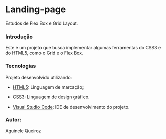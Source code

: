 # Landing-page
 Estudos de Flex Box e Grid Layout.

### Introdução

Este é um projeto que busca implementar algumas ferramentas do CSS3 e do HTML5, como o Grid e o Flex Box. 

### Tecnologias

Projeto desenvolvido utilizando:

* [HTML5](https://developer.mozilla.org/pt-BR/docs/Web/HTML): Linguagem de marcação;

* [CSS3](https://developer.mozilla.org/pt-BR/docs/Web/CSS): Linguagem de design gráfico.

* [Visual Studio Code](https://code.visualstudio.com/): IDE de desenvolvimento do projeto.


### Autor:
 Aguinele Queiroz
